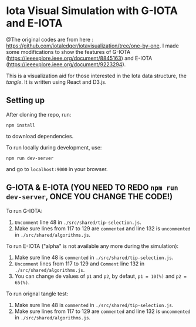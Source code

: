 # Iota Visual Simulation with G-IOTA and E-IOTA
@The original codes are from here : https://github.com/iotaledger/iotavisualization/tree/one-by-one. I made some modifications to show the features of G-IOTA (https://ieeexplore.ieee.org/document/8845163) and E-IOTA (https://ieeexplore.ieee.org/document/9223294).

This is a visualization aid for those interested in the Iota data structure, the _tangle_. It is written using React and D3.js.

## Setting up
After cloning the repo, run:
```
npm install
```
to download dependencies.

To run locally during development, use:
```
npm run dev-server
```

and go to `localhost:9000` in your browser.

## G-IOTA & E-IOTA (YOU NEED TO REDO `npm run dev-server`, ONCE YOU CHANGE THE CODE!)
To run G-IOTA:
1) `Uncomment` line 48 in `./src/shared/tip-selection.js`.
2) Make sure lines from 117 to 129 are `commented` and line 132 is `uncommented` in `./src/shared/algorithms.js`.

To run E-IOTA ("alpha" is not available any more during the simulation):
1) Make sure line 48 is `commented` in `./src/shared/tip-selection.js`.
2) `Uncomment` lines from 117 to 129 and `Comment` line 132 in `./src/shared/algorithms.js`.
3) You can change de values of `p1` and `p2`, by defaut, `p1 = 10(%)` and `p2 = 65(%)`.

To run orignal tangle test:
1) Make sure line 48 is `commented` in `./src/shared/tip-selection.js`.
2) Make sure lines from 117 to 129 are `commented` and line 132 is `uncommented` in `./src/shared/algorithms.js`.

